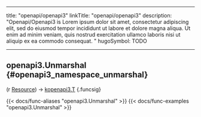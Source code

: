 




---
title: "openapi/openapi3"
linkTitle: "openapi/openapi3"
description: "Openapi/Openapi3 is Lorem ipsum dolor sit amet, consectetur adipiscing elit, sed do eiusmod tempor incididunt ut labore et dolore magna aliqua. Ut enim ad minim veniam, quis nostrud exercitation ullamco laboris nisi ut aliquip ex ea commodo consequat. "
hugoSymbol: TODO




---















## openapi3.Unmarshal {#openapi3_namespace_unmarshal}

\(r [Resource](/documentation/reference/objects/resources/resource/resource)\) → [kopenapi3.T](/documentation/reference/objects//kopenapi3.t)
{.funcsig}



{{< docs/func-aliases "openapi3.Unmarshal" >}}
{{< docs/func-examples "openapi3.Unmarshal" >}}





